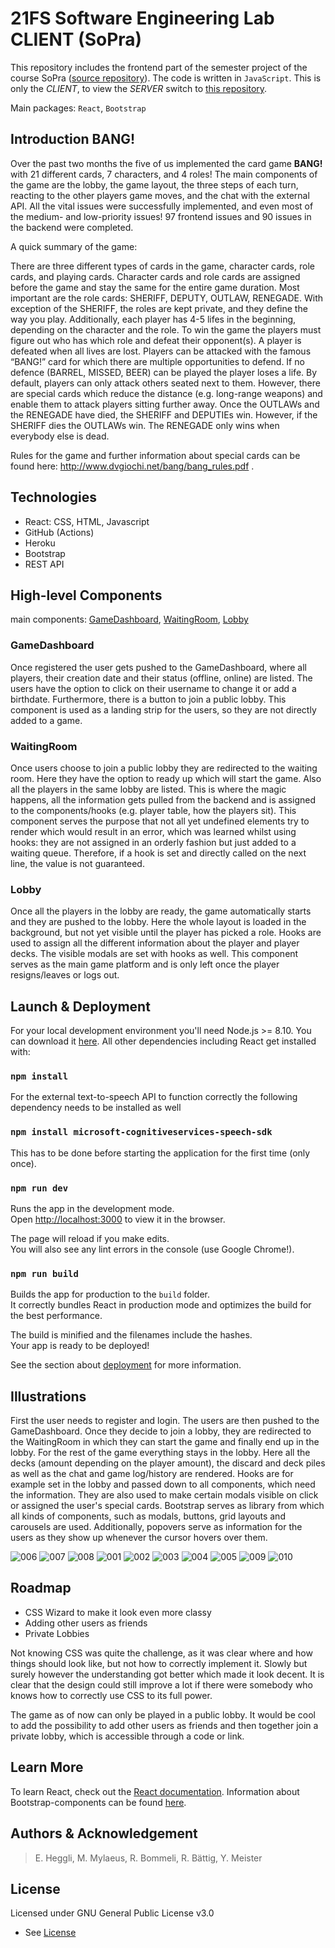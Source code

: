 # 21FS Software Engineering Lab CLIENT (SoPra)
This repository includes the frontend part of the semester project of the course SoPra ([source repository](https://github.com/sopra-fs21-group-22/client/tree/c178a7684a8ff9472fddd3b8a9dbdcc555fd754d)). The code is written in `JavaScript`. This is only the *CLIENT*, to view the *SERVER* switch to [this repository](https://github.com/maettuu/21FS-Software-Engineering-Lab-SERVER).

Main packages: `React`, `Bootstrap`

## Introduction BANG!
Over the past two months the five of us implemented the card game **BANG!** with 21 different cards, 7 characters, and 4 roles! The main components of the game are the lobby, the game layout, the three steps of each turn, reacting to the other players game moves, and the chat with the external API. All the vital issues were successfully implemented, and even most of the medium- and low-priority issues! 97 frontend issues and 90 issues in the backend were completed.

A quick summary of the game:

There are three different types of cards in the game, character cards, role cards, and playing cards. Character cards and role cards are assigned before the game and stay the same for the entire game duration. Most important are the role cards: SHERIFF, DEPUTY, OUTLAW, RENEGADE. With exception of the SHERIFF, the roles are kept private, and they define the way you play. Additionally, each player has 4-5 lifes in the beginning, depending on the character and the role.
To win the game the players must figure out who has which role and defeat their opponent(s). A player is defeated when all lives are lost. Players can be attacked with the famous “BANG!” card for which there are multiple opportunities to defend. If no defence (BARREL, MISSED, BEER) can be played the player loses a life. By default, players can only attack others seated next to them. However, there are special cards which reduce the distance (e.g. long-range weapons) and enable them to attack players sitting further away. Once the OUTLAWs and the RENEGADE have died, the SHERIFF and DEPUTIEs win. However, if the SHERIFF dies the OUTLAWs win. The RENEGADE only wins when everybody else is dead.

Rules for the game and further information about special cards can be found here: http://www.dvgiochi.net/bang/bang_rules.pdf .

## Technologies
- React: CSS, HTML, Javascript
- GitHub (Actions)
- Heroku
- Bootstrap
- REST API

## High-level Components
main components: [GameDashboard](src/components/game/GameDashboard.js), [WaitingRoom](src/components/game/WaitingRoom.js), [Lobby](src/components/game/Lobby.js)

### GameDashboard
Once registered the user gets pushed to the GameDashboard, where all players, their creation date and their status (offline, online) are listed. The users have the option to click on their username to change it or add a birthdate. Furthermore, there is a button to join a public lobby. This component is used as a landing strip for the users, so they are not directly added to a game.

### WaitingRoom
Once users choose to join a public lobby they are redirected to the waiting room. Here they have the option to ready up which will start the game. Also all the players in the same lobby are listed. This is where the magic happens, all the information gets pulled from the backend and is assigned to the components/hooks (e.g. player table, how the players sit). This component serves the purpose that not all yet undefined elements try to render which would result in an error, which was learned whilst using hooks: they are not assigned in an orderly fashion but just added to a waiting queue. Therefore, if a hook is set and directly called on the next line, the value is not guaranteed.

### Lobby
Once all the players in the lobby are ready, the game automatically starts and they are pushed to the lobby. Here the whole layout is loaded in the background, but not yet visible until the player has picked a role. Hooks are used to assign all the different information about the player and player decks. The visible modals are set with hooks as well. This component serves as the main game platform and is only left once the player resigns/leaves or logs out.

## Launch & Deployment

For your local development environment you'll need Node.js >= 8.10. You can download it [here](https://nodejs.org). All other dependencies including React get installed with:

### `npm install`
For the external text-to-speech API to function correctly the following dependency needs to be installed as well
### `npm install microsoft-cognitiveservices-speech-sdk`

This has to be done before starting the application for the first time (only once).

### `npm run dev`

Runs the app in the development mode.<br>
Open [http://localhost:3000](http://localhost:3000) to view it in the browser.

The page will reload if you make edits.<br>
You will also see any lint errors in the console (use Google Chrome!).

### `npm run build`

Builds the app for production to the `build` folder.<br>
It correctly bundles React in production mode and optimizes the build for the best performance.

The build is minified and the filenames include the hashes.<br>
Your app is ready to be deployed!

See the section about [deployment](https://facebook.github.io/create-react-app/docs/deployment) for more information.

## Illustrations

First the user needs to register and login. The users are then pushed to the GameDashboard. Once they decide to join a lobby, they are redirected to the WaitingRoom in which they can start the game and finally end up in the lobby. For the rest of the game everything stays in the lobby. Here all the decks (amount depending on the player amount), the discard and deck piles as well as the chat and game log/history are rendered. Hooks are for example set in the lobby and passed down to all components, which need the information. They are also used to make certain modals visible on click or assigned the user's special cards. Bootstrap serves as library from which all kinds of components, such as modals, buttons, grid layouts and carousels are used. Additionally, popovers serve as information for the users as they show up whenever the cursor hovers over them.

![006](./assets/006.JPG)
![007](./assets/007.JPG)
![008](./assets/008.JPG)
![001](./assets/001.JPG)
![002](./assets/002.JPG)
![003](./assets/003.JPG)
![004](./assets/004.JPG)
![005](./assets/005.JPG)
![009](./assets/009.JPG)
![010](./assets/010.JPG)

## Roadmap
- CSS Wizard to make it look even more classy
- Adding other users as friends
- Private Lobbies

Not knowing CSS was quite the challenge, as it was clear where and how things should look like, but not how to correctly implement it. Slowly but surely however the understanding got better which made it look decent. It is clear that the design could still improve a lot if there were somebody who knows how to correctly use CSS to its full power.

The game as of now can only be played in a public lobby. It would be cool to add the possibility to add other users as friends and then together join a private lobby, which is accessible through a code or link.

## Learn More

To learn React, check out the [React documentation](https://reactjs.org/).
Information about Bootstrap-components can be found [here](https://react-bootstrap.netlify.app/).

## Authors & Acknowledgement
>E. Heggli, M. Mylaeus, R. Bommeli, R. Bättig, Y. Meister

## License

Licensed under GNU General Public License v3.0
- See [License](LICENSE)
